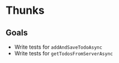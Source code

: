 # Thunks

## Goals

- Write tests for `addAndSaveTodoAsync`
- Write tests for `getTodosFromServerAsync`
